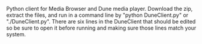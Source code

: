 Python client for Media Browser and Dune media player. Download the zip, extract the files, and run in a command line by "python DuneClient.py" or "./DuneClient.py". There are six lines in the DuneClient that should be edited so be sure to open it before running and making sure those lines match your system.